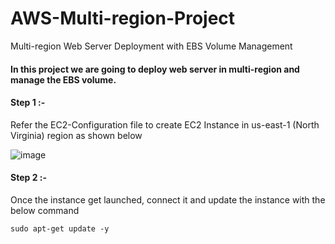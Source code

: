 # AWS-Multi-region-Project
Multi-region Web Server Deployment with EBS Volume Management

#### In this project we are going to deploy web server in multi-region and manage the EBS volume.

#### Step 1 :-

Refer the EC2-Configuration file to create EC2 Instance in us-east-1 (North Virginia) region as shown below

![image](https://github.com/ajaydabe/AWS-Multi-region-Project/assets/160045230/67570b2d-cbe0-47c1-9168-d16abaf0a7cc)

#### Step 2 :-

Once the instance get launched, connect it and update the instance with the below command

    sudo apt-get update -y

